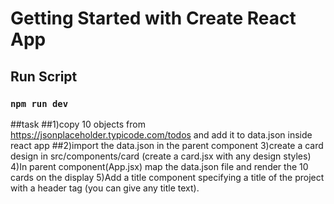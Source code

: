 # Getting Started with Create React App

## Run Script
### `npm run dev`

##task
##1)copy 10 objects from https://jsonplaceholder.typicode.com/todos and add it to data.json inside react app
##2)import the data.json in the parent component
3)create a card design in src/components/card  (create a card.jsx with any design styles)
4)In parent component(App.jsx) map the data.json file and render the 10 cards on the display
5)Add a title component specifying a title of the project with a header tag (you can give any title text).


